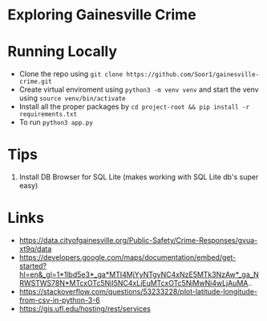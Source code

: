 # Exploring Gainesville Crime

# Running Locally 
- Clone the repo using `git clone https://github.com/Soor1/gainesville-crime.git`
- Create virtual enviroment using `python3 -m venv venv` and start the venv using `source venv/bin/activate`
- Install all the proper packages by `cd project-root && pip install -r requirements.txt`
- To run `python3 app.py`

# Tips
1. Install DB Browser for SQL Lite (makes working with SQL Lite db's super easy)

# Links
- https://data.cityofgainesville.org/Public-Safety/Crime-Responses/gvua-xt9q/data
- https://developers.google.com/maps/documentation/embed/get-started?hl=en&_gl=1*1lbd5e3*_ga*MTI4MjYyNTgyNC4xNzE5MTk3NzAw*_ga_NRWSTWS78N*MTcxOTc5NjI5NC4xLjEuMTcxOTc5NjMwNi4wLjAuMA..
- https://stackoverflow.com/questions/53233228/plot-latitude-longitude-from-csv-in-python-3-6
- https://gis.ufl.edu/hosting/rest/services
